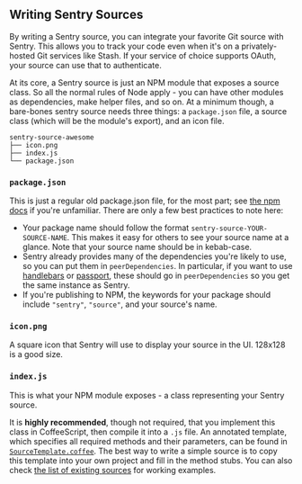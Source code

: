 ## Writing Sentry Sources

By writing a Sentry source, you can integrate your favorite Git source with Sentry. This allows you to track your code even
when it's on a privately-hosted Git services like Stash. If your service of choice supports OAuth, your source
can use that to authenticate.

At its core, a Sentry source is just an NPM module that exposes a source class. So all the normal rules of Node apply -
you can have other modules as dependencies, make helper files, and so on. At a minimum though, a bare-bones sentry source needs
three things: a `package.json` file, a source class (which will be the module's export), and an icon file.

```
sentry-source-awesome
├── icon.png
├── index.js
└── package.json
```

### `package.json`

This is just a regular old package.json file, for the most part; see [the npm docs](https://docs.npmjs.com/files/package.json)
if you're unfamiliar. There are only a few best practices to note here:

* Your package name should follow the format `sentry-source-YOUR-SOURCE-NAME`. This makes it easy for others to see your source
name at a glance. Note that your source name should be in kebab-case.
* Sentry already provides many of the dependencies you're likely to use, so you can put them in `peerDependencies`. In particular,
if you want to use [handlebars](https://github.com/wycats/handlebars.js) or [passport](https://github.com/jaredhanson/passport),
these should go in `peerDependencies` so you get the same instance as Sentry.
* If you're publishing to NPM, the keywords for your package should include `"sentry"`, `"source"`, and your source's name.

### `icon.png`

A square icon that Sentry will use to display your source in the UI. 128x128 is a good size.

### `index.js`

This is what your NPM module exposes - a class representing your Sentry source.

It is **highly recommended**, though not required, that you implement this class in CoffeeScript, then compile it into a `.js` file. An annotated template, which specifies all required methods and their parameters, can be found in [`SourceTemplate.coffee`](./SourceTemplate.coffee). The best way to write a simple source is to copy this template into your own project and fill in the method stubs. You can also check [the list of existing sources](https://github.com/isibner/Sentry/#sources) for working examples.
